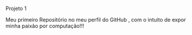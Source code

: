 Projeto  1

Meu primeiro Repositório no meu perfil do GitHub , com o intuito de expor minha paixão por computação!!!